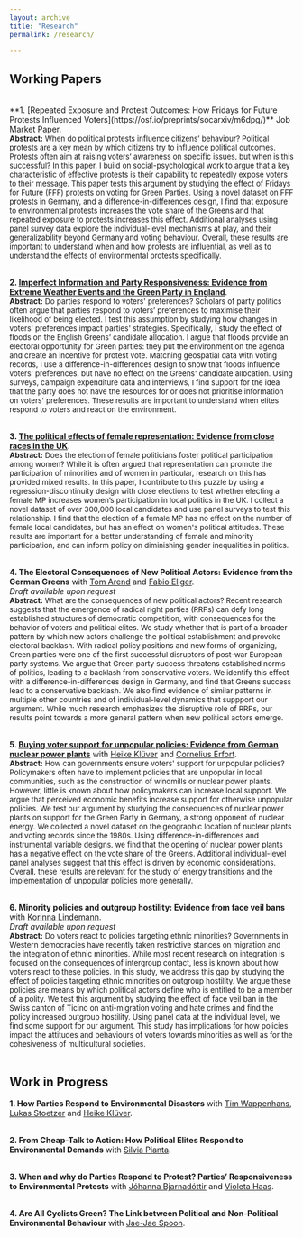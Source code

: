 ```yaml
---
layout: archive
title: "Research"
permalink: /research/

---
```


## **Working Papers**

<br>
**1. [Repeated Exposure and Protest Outcomes: How Fridays for Future Protests Influenced Voters](https://osf.io/preprints/socarxiv/m6dpg/)**  
Job Market Paper. <font size="-1">  <br>
  <strong>Abstract:</strong> When do political protests influence citizens’ behaviour? Political protests are a key mean by which citizens try to influence political outcomes. Protests often aim at raising voters’ awareness on specific issues, but when is this successful? In this paper, I build on social-psychological work to argue that a key characteristic of effective protests is their capability to repeatedly expose voters to their message. This paper tests this argument by studying the effect of Fridays for Future (FFF) protests on voting for Green Parties. Using a novel dataset on FFF protests in Germany, and a difference-in-differences design, I find that exposure to environmental protests increases the vote share of the Greens and that repeated exposure to protests increases this effect. Additional analyses using panel survey data explore the individual-level mechanisms at play, and their generalizability beyond Germany and voting behaviour. Overall, these results are important to understand when and how protests are influential, as well as to understand the effects of environmental protests specifically. </font>
  <br>
  <br>

**2. [Imperfect Information and Party Responsiveness: Evidence from Extreme Weather Events and the Green Party in England](https://papers.ssrn.com/sol3/papers.cfm?abstract_id=3960045)**.  
<font size="-1"> <strong>Abstract:</strong> Do parties respond to voters' preferences? Scholars of party politics often argue that parties respond to voters’ preferences to maximise their likelihood of being elected. I test this assumption by studying how changes in voters' preferences impact parties' strategies. Specifically, I study the effect of floods on the English Greens’ candidate allocation. I argue that floods provide an electoral opportunity for Green parties: they put the environment on the agenda and create an incentive for protest vote. Matching geospatial data with voting records, I use a difference-in-differences design to show that floods influence voters' preferences, but have no effect on the Greens' candidate allocation. Using surveys, campaign expenditure data and interviews, I find support for the idea that the party does not have the resources for or does not prioritise information on voters' preferences. These results are important to understand when elites respond to voters and react on the environment.</font>
  <br>
  <br>
   
**3. [The political effects of female representation: Evidence from
close races in the UK](https://papers.ssrn.com/sol3/papers.cfm?abstract_id=3992109)**.  
<font size="-1"> <strong>Abstract:</strong> Does the election of female politicians foster political participation among women? While it is often argued that representation can promote the participation of minorities and of women in particular, research on this has provided mixed results. In this paper, I contribute to this puzzle by using a regression-discontinuity design with close elections to test whether electing a female MP increases women’s participation in local politics in the UK. I collect a novel dataset of over 300,000 local candidates and use panel surveys to test this relationship. I find that the election of a female MP has no effect on the number of female local candidates, but has an effect on women's political attitudes. These results are important for a better understanding of female and minority participation, and can inform policy on diminishing gender inequalities in politics.</font>
  <br>
  <br>
   
**4. The Electoral Consequences of New Political Actors: Evidence from the German Greens** with [Tom Arend](https://www.hertie-school.org/en/research/faculty-and-researchers/profile/person/arend) and [Fabio Ellger](https://www.fabioellger.com/).  
*Draft available upon request*<font size="-1">  <br> 
<strong>Abstract:</strong> What are the consequences of new political actors? Recent research suggests that the emergence of radical right parties (RRPs) can defy long established structures of democratic competition, with consequences for the behavior of voters and political elites. We study whether that is part of a broader pattern by which new actors challenge the political establishment and provoke electoral backlash. With radical policy positions and new forms of organizing, Green parties were one of the first successful disruptors of post-war European party systems. We argue that Green party success threatens established norms of politics, leading to a backlash from conservative voters. We identify this effect with a difference-in-differences design in Germany, and find that Greens success lead to a conservative backlash. We also find evidence of similar patterns in multiple other countries and of individual-level dynamics that suppport our argument. While much research emphasizes the disruptive role of RRPs, our results point towards a more general pattern when new political actors emerge.</font>
  <br>
  <br>
  
**5. [Buying voter support for unpopular policies: Evidence from German nuclear power plants](https://osf.io/jnarh)** with [Heike Klüver](http://www.heike-kluever.com/) and [Cornelius Erfort](http://corneliuserfort.de/).  
<font size="-1"> <strong>Abstract:</strong>   How can governments ensure voters' support for unpopular policies? Policymakers often have to implement policies that are unpopular in local communities, such as the construction of windmills or nuclear power plants. However, little is known about how policymakers can increase local support. We argue that perceived economic benefits increase support for otherwise unpopular policies. We test our argument by studying the consequences of nuclear power plants on support for the Green Party in Germany, a strong opponent of nuclear energy. We collected a novel dataset on the geographic location of nuclear plants and voting records since the 1980s. Using difference-in-differences and instrumental variable designs, we find that the opening of nuclear power
plants has a negative effect on the vote share of the Greens. Additional individual-level panel analyses suggest that this effect is driven by economic considerations. Overall, these results are relevant for the study of energy transitions and the implementation of unpopular policies more generally.</font>
  <br>
  <br>  
  

**6. Minority policies and outgroup hostility: Evidence from face veil bans** with [Korinna Lindemann](https://korinnalindemann.github.io/).  
*Draft available upon request*<font size="-1">  <br> 
<strong>Abstract:</strong> Do voters react to policies targeting ethnic minorities? Governments in Western democracies have recently taken restrictive stances on migration and the integration of ethnic minorities. While most recent research on integration is focused on the consequences of intergroup contact, less is known about how voters react to these policies. In this study, we address this gap by studying the effect of policies targeting ethnic minorities on outgroup hostility. We argue these policies are means by which political actors define who is entitled to be a member of a polity. We test this argument by studying the effect of face veil ban in the Swiss canton of Ticino on anti-migration voting and hate crimes and find the policy increased outgroup hostility. Using panel data at the individual level, we find some support for our argument. This study has implications for how policies impact the attitudes and behaviours of voters towards minorities as well as for the cohesiveness of multicultural societies.</font> 
<br>
  <br>  
  

## **Work in Progress**
**1. How Parties Respond to Environmental Disasters** with [Tim Wappenhans](https://www.sowi.hu-berlin.de/en/lehrbereiche-en/comparative-political-behavior/team/tim-wappenhans/tim-wappenhans), [Lukas Stoetzer](http://lukas-stoetzer.org/)  and [Heike Klüver](http://www.heike-kluever.com/).   
  <br>
  
  **2. From Cheap-Talk to Action: How Political Elites Respond to Environmental Demands** with [Silvia Pianta](https://www.silviapianta.com/home).   
  <br>
  
   **3. When and why do Parties Respond to Protest? Parties’ Responsiveness to Environmental Protests** with [Jóhanna Bjarnadóttir](https://www.sowi.hu-berlin.de/en/lehrbereiche-en/comppol-en/team-comparative-politics/johanna-yr-bjarnadottir/johanna-yr-bjarnadottir) and [Violeta Haas](https://violeta-haas.github.io/).  
 <br>
  
 **4. Are All Cyclists Green? The Link between Political and Non-Political Environmental Behaviour** with [Jae-Jae Spoon](https://www.jaejaespoon.com/).  
   <br>  
  
  
